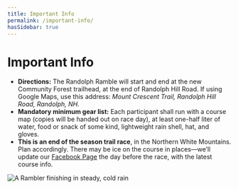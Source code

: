 ```yaml
---
title: Important Info
permalink: /important-info/
hasSidebar: true
---
```


# Important Info

- **Directions:** The Randolph Ramble will start and end at the new Community Forest trailhead, at the end of Randolph Hill Road. If using Google Maps, use this address: _Mount Crescent Trail, Randolph Hill Road, Randolph, NH._
- **Mandatory minimum gear list:** Each participant shall run with a course map (copies will be handed out on race day), at least one-half liter of water, food or snack of some kind, lightweight rain shell, hat, and gloves.
- **This is an end of the season trail race**, in the Northern White Mountains. Plan accordingly. There may be ice on the course in places—we’ll update our [Facebook Page](https://www.facebook.com/randolphramblerace) the day before the race, with the latest course info.

![A Rambler finishing in steady, cold rain](/images/randolph-5.jpg)
